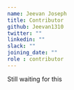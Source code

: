 ```yaml
---
name: Jeevan Joseph
title: Contributor
github: Jeevan1310
twitter: ""
linkedin: ""
slack: ""
joining_date: ""
role : contributor
---
```


Still waiting for this
